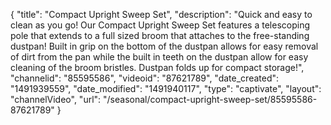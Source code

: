 {
    "title": "Compact Upright Sweep Set",
    "description": "Quick and easy to clean as you go! Our Compact Upright Sweep Set features a telescoping pole that extends to a full sized broom that attaches to the free-standing dustpan! Built in grip on the bottom of the dustpan allows for easy removal of dirt from the pan while the built in teeth on the dustpan allow for easy cleaning of the broom bristles. Dustpan folds up for compact storage!",
    "channelid": "85595586",
    "videoid": "87621789",
    "date_created": "1491939559",
    "date_modified": "1491940117",
    "type": "captivate",
    "layout": "channelVideo",
    "url": "\/seasonal\/compact-upright-sweep-set\/85595586-87621789"
}